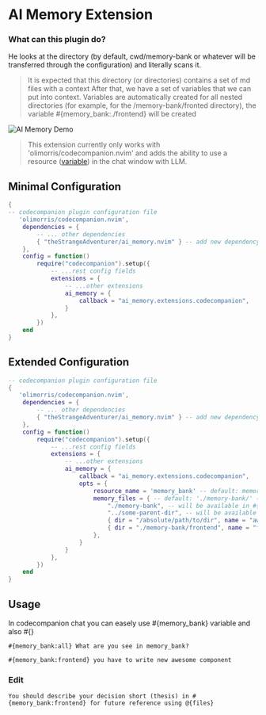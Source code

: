 # AI Memory Extension

### What can this plugin do?
He looks at the directory (by default, cwd/memory-bank or whatever will be transferred through the configuration) and literally scans it.
> It is expected that this directory (or directories) contains a set of md files with a context 
After that, we have a set of variables that we can put into context. 
Variables are automatically created for all nested directories (for example, for the /memory-bank/fronted directory), the variable #{memory_bank:./frontend} will be created

![AI Memory Demo](static/ai_memory_demo.gif)

> This extension currently only works with 'olimorris/codecompanion.nvim' and adds the ability to use a resource ([variable](https://codecompanion.olimorris.dev/usage/chat-buffer/variables.html#using-variables)) in the chat window with LLM.

## Minimal Configuration

```lua
{
-- codecompanion plugin configuration file
   'olimorris/codecompanion.nvim',
	dependencies = {
        -- ... other dependencies
		{ "theStrangeAdventurer/ai_memory.nvim" } -- add new dependency
	},
	config = function()
        require("codecompanion").setup({
            -- ...rest config fields
			extensions = {
                -- ...other extensions
				ai_memory = {
					callback = "ai_memory.extensions.codecompanion",
				}
			},
        })
    end
}
```

## Extended Configuration

```lua
-- codecompanion plugin configuration file
{
   'olimorris/codecompanion.nvim',
	dependencies = {
        -- ... other dependencies
		{ "theStrangeAdventurer/ai_memory.nvim" } -- add new dependency
	},
	config = function()
        require("codecompanion").setup({
            -- ...rest config fields
			extensions = {
                -- ...other extensions
				ai_memory = {
					callback = "ai_memory.extensions.codecompanion",
					opts = {
						resource_name = 'memory_bank' -- default: memory_bank (variable name in a chat window) 
						memory_files = { -- default: './memory-bank/' (or env.AI_MEMORY_DEFAULT_MEMORY_FILES_PATH)
                            "./memory-bank", -- will be available in #{memory_bank:./memory-bank} variable
                            "../some-parent-dir", -- will be available in codecompanion chat window as #{memory_bank:../some-parent-dir}
                            { dir = "/absolute/path/to/dir", name = "awesome" }, -- will be available as #{memory_bank:awesome} variable
                            { dir = "./memory-bank/frontend", name = "frontend" }, -- will be available as #{memory_bank:frontend} variable
                        }, 
					}
				}
			},
        })
    end
}
```
## Usage

In codecompanion chat you can easely use #{memory_bank} variable and also #{}

```
#{memory_bank:all} What are you see in memory_bank?
```

```
#{memory_bank:frontend} you have to write new awesome component 
```
### Edit

```
You should describe your decision short (thesis) in #{memory_bank:frontend} for future reference using @{files} 
```

